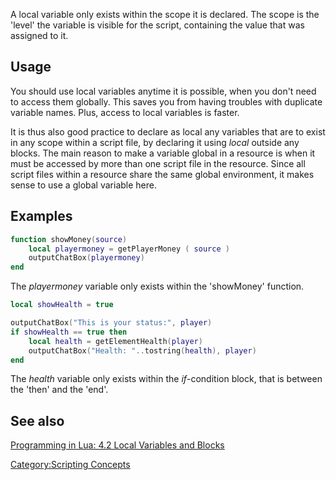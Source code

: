 A local variable only exists within the scope it is declared. The scope is the 'level' the variable is visible for the script, containing the value that was assigned to it.

Usage
-----

You should use local variables anytime it is possible, when you don't need to access them globally. This saves you from having troubles with duplicate variable names. Plus, access to local variables is faster.

It is thus also good practice to declare as local any variables that are to exist in any scope within a script file, by declaring it using *local* outside any blocks. The main reason to make a variable global in a resource is when it must be accessed by more than one script file in the resource. Since all script files within a resource share the same global environment, it makes sense to use a global variable here.

Examples
--------

``` lua
function showMoney(source)
    local playermoney = getPlayerMoney ( source )
    outputChatBox(playermoney)
end
```

The *playermoney* variable only exists within the 'showMoney' function.

``` lua
local showHealth = true

outputChatBox("This is your status:", player)
if showHealth == true then
    local health = getElementHealth(player)
    outputChatBox("Health: "..tostring(health), player)
end
```

The *health* variable only exists within the *if*-condition block, that is between the 'then' and the 'end'.

See also
--------

[Programming in Lua: 4.2 Local Variables and Blocks](http://www.lua.org/pil/4.2.html)

[Category:Scripting Concepts](/docs/Category:Scripting_Concepts.md "wikilink")

